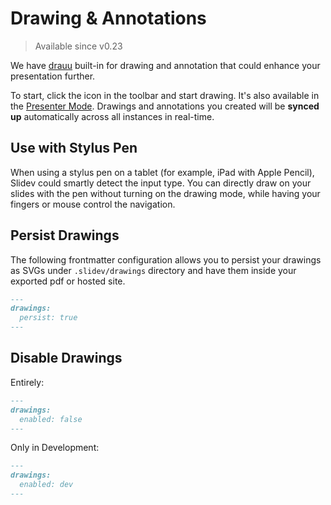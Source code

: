 # Drawing & Annotations

> Available since v0.23

We have [drauu](https://github.com/antfu/drauu) built-in for drawing and annotation that could enhance your presentation further.

To start, click the <carbon-pen class="inline-icon-btn"/> icon in the toolbar and start drawing. It's also available in the [Presenter Mode](/guide/presenter-mode). Drawings and annotations you created will be **synced up** automatically across all instances in real-time.

<Tweet id="1424027510342250499" />

## Use with Stylus Pen

When using a stylus pen on a tablet (for example, iPad with Apple Pencil), Slidev could smartly detect the input type. You can directly draw on your slides with the pen without turning on the drawing mode, while having your fingers or mouse control the navigation.

## Persist Drawings

The following frontmatter configuration allows you to persist your drawings as SVGs under `.slidev/drawings` directory and have them inside your exported pdf or hosted site.

```md
---
drawings: 
  persist: true
---
```

## Disable Drawings

Entirely:

```md
---
drawings: 
  enabled: false
---
```

Only in Development:

```md
---
drawings: 
  enabled: dev
---
```
